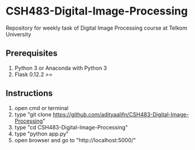 # CSH483-Digital-Image-Processing
Repository for weekly task of Digital Image Processing course at Telkom University

## Prerequisites
1. Python 3 or Anaconda with Python 3
2. Flask 0.12.2 >=

## Instructions
1. open cmd or terminal
2. type "git clone https://github.com/adityaalifn/CSH483-Digital-Image-Processing"
3. type "cd CSH483-Digital-Image-Processing"
4. type "python app.py"
5. open browser and go to "http://localhost:5000/"
